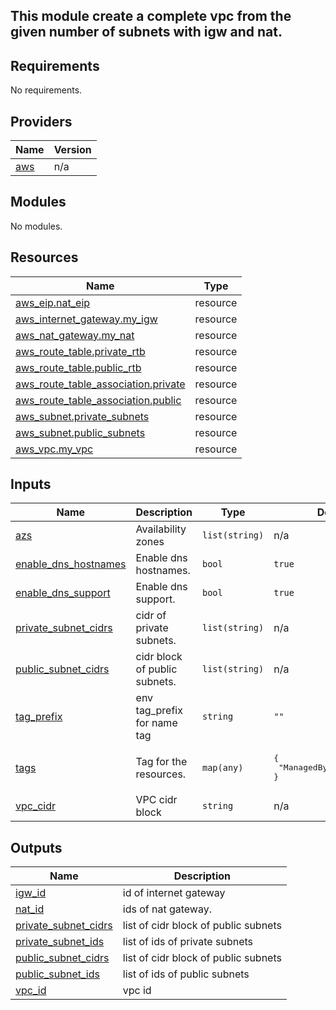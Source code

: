 ## This module create a complete vpc from the given number of subnets with igw and nat.

<!-- BEGIN_TF_DOCS -->
## Requirements

No requirements.

## Providers

| Name | Version |
|------|---------|
| <a name="provider_aws"></a> [aws](#provider\_aws) | n/a |

## Modules

No modules.

## Resources

| Name | Type |
|------|------|
| [aws_eip.nat_eip](https://registry.terraform.io/providers/hashicorp/aws/latest/docs/resources/eip) | resource |
| [aws_internet_gateway.my_igw](https://registry.terraform.io/providers/hashicorp/aws/latest/docs/resources/internet_gateway) | resource |
| [aws_nat_gateway.my_nat](https://registry.terraform.io/providers/hashicorp/aws/latest/docs/resources/nat_gateway) | resource |
| [aws_route_table.private_rtb](https://registry.terraform.io/providers/hashicorp/aws/latest/docs/resources/route_table) | resource |
| [aws_route_table.public_rtb](https://registry.terraform.io/providers/hashicorp/aws/latest/docs/resources/route_table) | resource |
| [aws_route_table_association.private](https://registry.terraform.io/providers/hashicorp/aws/latest/docs/resources/route_table_association) | resource |
| [aws_route_table_association.public](https://registry.terraform.io/providers/hashicorp/aws/latest/docs/resources/route_table_association) | resource |
| [aws_subnet.private_subnets](https://registry.terraform.io/providers/hashicorp/aws/latest/docs/resources/subnet) | resource |
| [aws_subnet.public_subnets](https://registry.terraform.io/providers/hashicorp/aws/latest/docs/resources/subnet) | resource |
| [aws_vpc.my_vpc](https://registry.terraform.io/providers/hashicorp/aws/latest/docs/resources/vpc) | resource |

## Inputs

| Name | Description | Type | Default | Required |
|------|-------------|------|---------|:--------:|
| <a name="input_azs"></a> [azs](#input\_azs) | Availability zones | `list(string)` | n/a | yes |
| <a name="input_enable_dns_hostnames"></a> [enable\_dns\_hostnames](#input\_enable\_dns\_hostnames) | Enable dns hostnames. | `bool` | `true` | no |
| <a name="input_enable_dns_support"></a> [enable\_dns\_support](#input\_enable\_dns\_support) | Enable dns support. | `bool` | `true` | no |
| <a name="input_private_subnet_cidrs"></a> [private\_subnet\_cidrs](#input\_private\_subnet\_cidrs) | cidr of private subnets. | `list(string)` | n/a | yes |
| <a name="input_public_subnet_cidrs"></a> [public\_subnet\_cidrs](#input\_public\_subnet\_cidrs) | cidr block of public subnets. | `list(string)` | n/a | yes |
| <a name="input_tag_prefix"></a> [tag\_prefix](#input\_tag\_prefix) | env tag\_prefix for name tag | `string` | `""` | no |
| <a name="input_tags"></a> [tags](#input\_tags) | Tag for the resources. | `map(any)` | <pre>{<br>  "ManagedBy": "Terraform"<br>}</pre> | no |
| <a name="input_vpc_cidr"></a> [vpc\_cidr](#input\_vpc\_cidr) | VPC cidr block | `string` | n/a | yes |

## Outputs

| Name | Description |
|------|-------------|
| <a name="output_igw_id"></a> [igw\_id](#output\_igw\_id) | id of internet gateway |
| <a name="output_nat_id"></a> [nat\_id](#output\_nat\_id) | ids of nat gateway. |
| <a name="output_private_subnet_cidrs"></a> [private\_subnet\_cidrs](#output\_private\_subnet\_cidrs) | list of cidr block of public subnets |
| <a name="output_private_subnet_ids"></a> [private\_subnet\_ids](#output\_private\_subnet\_ids) | list of ids of private subnets |
| <a name="output_public_subnet_cidrs"></a> [public\_subnet\_cidrs](#output\_public\_subnet\_cidrs) | list of cidr block of public subnets |
| <a name="output_public_subnet_ids"></a> [public\_subnet\_ids](#output\_public\_subnet\_ids) | list of ids of public subnets |
| <a name="output_vpc_id"></a> [vpc\_id](#output\_vpc\_id) | vpc id |
<!-- END_TF_DOCS -->